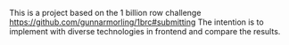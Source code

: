 This is a project based on the 1 billion row challenge https://github.com/gunnarmorling/1brc#submitting
The intention is to implement with diverse technologies in frontend and compare the results.
